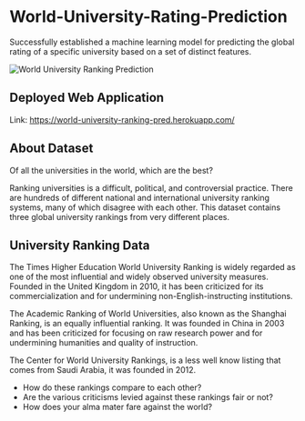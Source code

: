 # World-University-Rating-Prediction
Successfully established a machine learning model for predicting the global rating of a specific university based on a set of distinct features.

![World University Ranking Prediction](https://encrypted-tbn0.gstatic.com/images?q=tbn:ANd9GcRx7TzwuCIvRGbRq4L5eB2D2A-nU9JfU0sYdbGX0ZMk5i0buekFZZ3JGd9QEvA964IL1QQ&usqp=CAU)

## Deployed Web Application 

Link: https://world-university-ranking-pred.herokuapp.com/

## About Dataset

Of all the universities in the world, which are the best?

Ranking universities is a difficult, political, and controversial practice. There are hundreds of different national and international university ranking systems, many of which disagree with each other. This dataset contains three global university rankings from very different places.

## University Ranking Data

<p>The Times Higher Education World University Ranking is widely regarded as one of the most influential and widely observed university measures. Founded in the United Kingdom in 2010, it has been criticized for its commercialization and for undermining non-English-instructing institutions.

The Academic Ranking of World Universities, also known as the Shanghai Ranking, is an equally influential ranking. It was founded in China in 2003 and has been criticized for focusing on raw research power and for undermining humanities and quality of instruction.</p>

The Center for World University Rankings, is a less well know listing that comes from Saudi Arabia, it was founded in 2012.
<ul>
  <li>How do these rankings compare to each other?</li>
  <li>Are the various criticisms levied against these rankings fair or not?</li>
  <li>How does your alma mater fare against the world?</li>
</ul>
